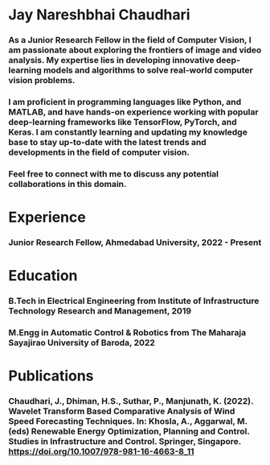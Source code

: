 # Jay Nareshbhai Chaudhari 

### As a Junior Research Fellow in the field of Computer Vision, I am passionate about exploring the frontiers of image and video analysis. My expertise lies in developing innovative deep-learning models and algorithms to solve real-world computer vision problems. 

### I am proficient in programming languages like Python, and MATLAB, and have hands-on experience working with popular deep-learning frameworks like TensorFlow, PyTorch, and Keras. I am constantly learning and updating my knowledge base to stay up-to-date with the latest trends and developments in the field of computer vision.

### Feel free to connect with me to discuss any potential collaborations in this domain.

# Experience

### Junior Research Fellow, Ahmedabad University, 2022 - Present


# Education

### B.Tech in Electrical Engineering from Institute of Infrastructure Technology Research and Management, 2019
### M.Engg in Automatic Control & Robotics from The Maharaja Sayajirao University of Baroda, 2022

# Publications

### Chaudhari, J., Dhiman, H.S., Suthar, P., Manjunath, K. (2022). Wavelet Transform Based Comparative Analysis of Wind Speed Forecasting Techniques. In: Khosla, A., Aggarwal, M. (eds) Renewable Energy Optimization, Planning and Control. Studies in Infrastructure and Control. Springer, Singapore. https://doi.org/10.1007/978-981-16-4663-8_11
